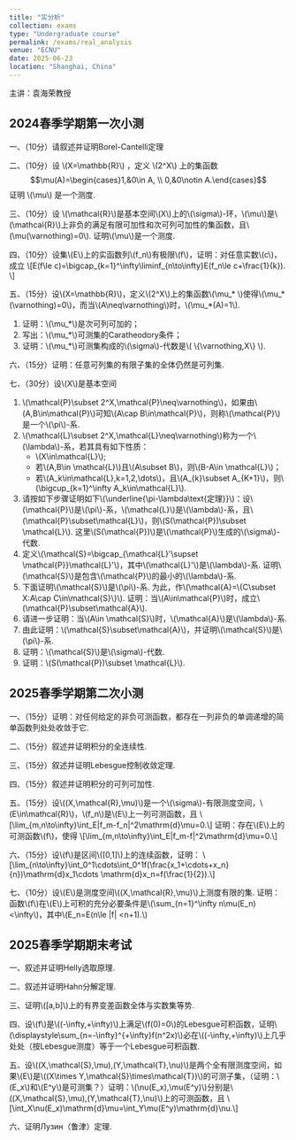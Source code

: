 ```yaml
---
title: "实分析"
collection: exams
type: "Undergraduate course"
permalink: /exams/real_analysis
venue: "ECNU"
date: 2025-06-23
location: "Shanghai, China"
---
```

主讲：袁海荣教授

## 2024春季学期第一次小测

一、（10分）请叙述并证明Borel-Cantelli定理

二、（10分）设 \\(X=\mathbb{R}\\) ，定义 \\(2^X\\) 上的集函数 $$\mu(A)=\begin{cases}1,&0\in A, \\ 0,&0\notin A.\end{cases}$$
证明 \\(\mu\\) 是一个测度.

三、（10分）设 \\(\mathcal{R}\\)是基本空间\\(X\\)上的\\(\sigma\\)-环，\\(\mu\\)是\\(\mathcal{R}\\)上非负的满足有限可加性和次可列可加性的集函数，且\\(\mu(\varnothing)=0\\). 证明\\\(\mu\\)是一个测度.

四、（10分）设集\\(E\\)上的实函数列\\(f_n\\)有极限\\(f\\)，证明：对任意实数\\(c\\)，成立
\\[E(f\le c)=\bigcap_{k=1}^\infty\liminf_{n\to\infty}E(f_n\le c+\frac{1}{k}). \\]

五、（15分）设\\(X=\mathbb{R}\\)，定义\\(2^X\\)上的集函数\\(\mu_* \\)使得\\(\mu_* (\varnothing)=0\\)，而当\\(A\neq\varnothing\\)时，\\(\mu_*(A)=1\\).
1. 证明：\\(\mu_*\\)是次可列可加的；
2. 写出：\\(\mu_*\\)可测集的Caratheodory条件；
3. 证明：\\(\mu_*\\)可测集构成的\\(\sigma\\)-代数是\\( \\{\varnothing,X\\} \\).

六、（15分）证明：任意可列集的有限子集的全体仍然是可列集.

七、（30分）设\\(X\\)是基本空间
1. \\(\mathcal{P}\subset 2^X,\mathcal{P}\neq\varnothing\\)，如果由\\(A,B\in\mathcal{P}\\)可知\\(A\cap B\in\mathcal{P}\\)，则称\\(\mathcal{P}\\)是一个\\(\pi\\)-系.
2. \\(\mathcal{L}\subset 2^X,\mathcal{L}\neq\varnothing\\)称为一个\\(\lambda\\)-系，若其具有如下性质：
   - \\(X\in\mathcal{L}\\);
   - 若\\(A,B\in \mathcal{L}\\)且\\(A\subset B\\)，则\\(B-A\in \mathcal{L}\\)；
   - 若\\(A_k\in\mathcal{L},k=1,2,\dots\\)，且\\(A_{k}\subset A_{K+1}\\)，则\\(\bigcup_{k=1}^\infty A_k\in\mathcal{L}\\).
3. 请按如下步骤证明如下\\(\underline{\pi-\lambda\text{定理}}\\)：设\\(\mathcal{P}\\)是\\(\pi\\)-系，\\(\mathcal{L}\\)是\\(\lambda\\)-系，且\\(\mathcal{P}\subset\mathcal{L}\\)，则\\(S(\mathcal{P})\subset \mathcal{L}\\). 这里\\(S(\mathcal{P})\\)是\\(\mathcal{P}\\)生成的\\(\sigma\\)-代数.
4. 定义\\(\mathcal{S}=\bigcap_{\mathcal{L}'\supset \mathcal{P}}\mathcal{L}'\\)，其中\\(\mathcal{L}'\\)是\\(\lambda\\)-系. 证明\\(\mathcal{S}\\)是包含\\(\mathcal{P}\\)的最小的\\(\lambda\\)-系.
5. 下面证明\\(\mathcal{S}\\)是\\(\pi\\)-系. 为此，作\\(\mathcal{A}=\\{C\subset X:A\cap C\in\mathcal{S}\\}\\). 证明：当\\(A\in\mathcal{P}\\)时，成立\\(\mathcal{P}\subset\mathcal{A}\\).
6. 请进一步证明：当\\(A\in \mathcal{S}\\)时，\\(\mathcal{A}\\)是\\(\lambda\\)-系.
7. 由此证明：\\(\mathcal{S}\subset\mathcal{A}\\)，并证明\\(\mathcal{S}\\)是\\(\pi\\)-系.
8. 证明：\\(\mathcal{S}\\)是\\(\sigma\\)-代数.
9. 证明：\\(S(\mathcal{P})\subset \mathcal{L}\\).

## 2025春季学期第二次小测

一、（15分）证明：对任何给定的非负可测函数，都存在一列非负的单调递增的简单函数列处处收敛于它.

二、（15分）叙述并证明积分的全连续性.

三、（15分）叙述并证明Lebesgue控制收敛定理.

四、（15分）叙述并证明积分的可列可加性.

五、（15分）设\\((X,\mathcal{R},\mu)\\)是一个\\(\sigma\\)-有限测度空间，\\(E\in\mathcal{R}\\)，\\(f_n\\)是\\(E\\)上一列可测函数，且
\\[\lim_{m,n\to\infty}\int_E|f_m-f_n|^2\mathrm{d}\mu=0.\\]
证明：存在\\(E\\)上的可测函数\\(f\\)，使得
\\[\lim_{m,n\to\infty}\int_E|f_m-f|^2\mathrm{d}\mu=0.\\]

六、（15分）设\\(f\\)是区间\\([0,1]\\)上的连续函数，证明：
\\[\lim_{n\to\infty}\int_0^1\cdots\int_0^1f(\frac{x_1+\cdots+x_n}{n})\mathrm{d}x_1\cdots \mathrm{d}x_n=f(\frac{1}{2}).\\]

七、（10分）设\\(E\\)是测度空间\\((X,\mathcal{R},\mu)\\)上测度有限的集. 证明：函数\\(f\\)在\\(E\\)上可积的充分必要条件是\\(\sum_{n=1}^\infty n\mu(E_n)<\infty\\)，其中\\(E_n=E(n\le |f| <n+1).\\)

## 2025春季学期期末考试

一、叙述并证明Helly选取原理.

二、叙述并证明Hahn分解定理.

三、证明\\([a,b]\\)上的有界变差函数全体与实数集等势.

四、设\\(f\\)是\\((-\infty,+\infty)\\)上满足\\(f(0)=0\\)的Lebesgue可积函数，证明\\(\displaystyle\sum_{n=-\infty}^{+\infty}f(n^2x)\\)必在\\((-\infty,+\infty)\\)上几乎处处（按Lebesgue测度）等于一个Lebesgue可积函数.

五、设\\((X,\mathcal{S},\mu),(Y,\mathcal{T},\nu)\\)是两个全有限测度空间，如果\\(E\\)是\\((X\times Y,\mathcal{S}\times\mathcal{T})\\)的可测子集，（证明：\\(E_x\\)和\\(E^y\\)是可测集？）证明：\\(\nu(E_x),\mu(E^y)\\)分别是\\((X,\mathcal{S},\mu),(Y,\mathcal{T},\nu)\\)上的可测函数，且
\\[\int_X\nu(E_x)\mathrm{d}\mu=\int_Y\mu(E^y)\mathrm{d}\nu.\\]

六、证明Лузин（鲁津）定理.
